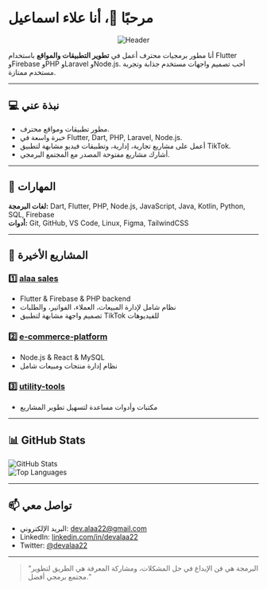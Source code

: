 ﻿
# مرحبًا 👋، أنا علاء اسماعيل

<p align="center">
  <img src="https://camo.githubusercontent.com/803226302ac9ed44d0caeadcaee81c6797400dc7b6da544bb78c80c59ebdfca3/68747470733a2f2f6d656469612e67697068792e636f6d2f6d656469612f7167515567674143335066763638377150432f67697068792e676966" alt="Header" />
</p>


أنا مطور برمجيات محترف أعمل في **تطوير التطبيقات والمواقع** باستخدام Flutter وFirebase وPHP وLaravel وNode.js. أحب تصميم واجهات مستخدم جذابة وتجربة مستخدم ممتازة.  

---

## 💻 نبذة عني
- مطور تطبيقات ومواقع محترف.
- خبرة واسعة في Flutter, Dart, PHP, Laravel, Node.js.
- أعمل على مشاريع تجارية، إدارية، وتطبيقات فيديو مشابهة لتطبيق TikTok.
- أشارك مشاريع مفتوحة المصدر مع المجتمع البرمجي.

---

## 🧩 المهارات
**لغات البرمجة:** Dart, Flutter, PHP, Node.js, JavaScript, Java, Kotlin, Python, SQL, Firebase  
**أدوات:** Git, GitHub, VS Code, Linux, Figma, TailwindCSS

---

## 🌟 المشاريع الأخيرة
### 1️⃣ [alaa sales](https://github.com/devalaa22/al_ameen_sales)  
- Flutter & Firebase & PHP backend  
- نظام شامل لإدارة المبيعات، العملاء، الفواتير، والطلبات  
- تصميم واجهة مشابهة لتطبيق TikTok للفيديوهات  

### 2️⃣ [e-commerce-platform](https://github.com/devalaa22/e-commerce-platform)  
- Node.js & React & MySQL  
- نظام إدارة منتجات ومبيعات شامل  

### 3️⃣ [utility-tools](https://github.com/devalaa22/utility-tools)  
- مكتبات وأدوات مساعدة لتسهيل تطوير المشاريع  

---

## 📊 GitHub Stats
![GitHub Stats](https://github-readme-stats.vercel.app/api?username=devalaa22&show_icons=true&theme=radical)  
![Top Languages](https://github-readme-stats.vercel.app/api/top-langs/?username=devalaa22&layout=compact&theme=radical)

---

## 📫 تواصل معي
- البريد الإلكتروني: [dev.alaa22@gmail.com](mailto:dev.alaa22@gmail.com)  
- LinkedIn: [linkedin.com/in/devalaa22](https://linkedin.com/in/devalaa22)  
- Twitter: [@devalaa22](https://twitter.com/devalaa22)  

---

> “البرمجة هي فن الإبداع في حل المشكلات، ومشاركة المعرفة هي الطريق لتطوير مجتمع برمجي أفضل.”


